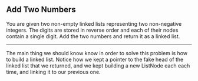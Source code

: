 ## Add Two Numbers

You are given two non-empty linked lists representing two non-negative integers. The digits are stored in reverse order and each of their nodes contain a single digit. Add the two numbers and return it as a linked list.

- - -

The main thing we should know know in order to solve this problem is how to build a linked list. Notice how we kept a pointer to the fake head of the linked list that we returned, and we kept building a new ListNode each each time, and linking it to our previous one.
